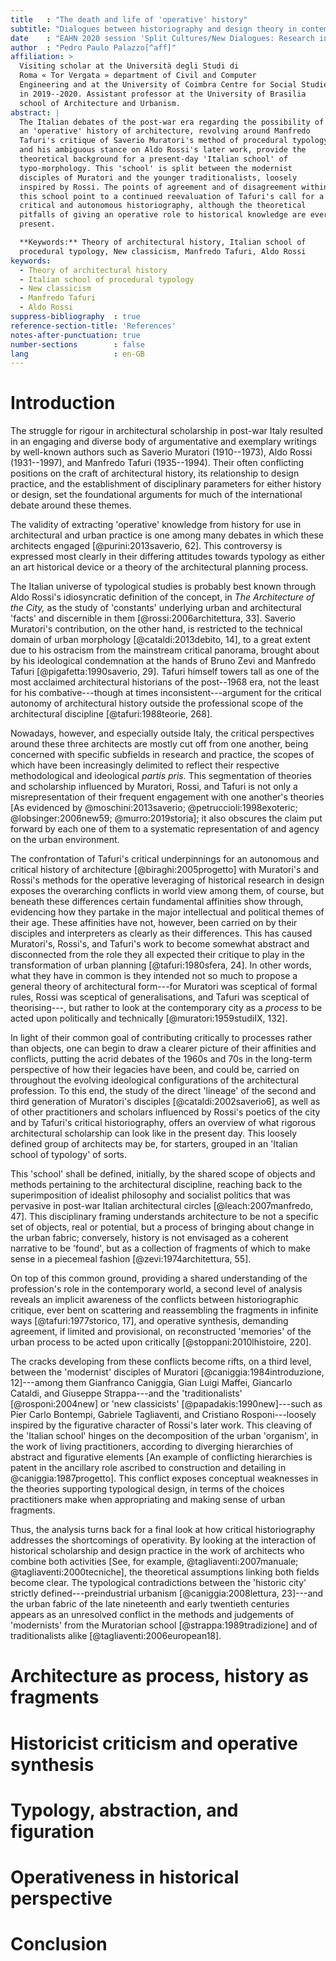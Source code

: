 ```yaml
---
title   : "The death and life of 'operative' history"
subtitle: "Dialogues between historiography and design theory in contemporary Italy"
date    : "EAHN 2020 session 'Split Cultures/New Dialogues: Research in Architectural History and Theory'"
author  : "Pedro Paulo Palazzo[^aff]"
affiliation: >
  Visiting scholar at the Università degli Studi di
  Roma « Tor Vergata » department of Civil and Computer
  Engineering and at the University of Coimbra Centre for Social Studies
  in 2019--2020. Assistant professor at the University of Brasilia
  school of Architecture and Urbanism.
abstract: |
  The Italian debates of the post-war era regarding the possibility of
  an 'operative' history of architecture, revolving around Manfredo
  Tafuri's critique of Saverio Muratori's method of procedural typology
  and his ambiguous stance on Aldo Rossi's later work, provide the
  theoretical background for a present-day 'Italian school' of
  typo-morphology. This 'school' is split between the modernist
  disciples of Muratori and the younger traditionalists, loosely
  inspired by Rossi. The points of agreement and of disagreement within
  this school point to a continued reevaluation of Tafuri's call for a
  critical and autonomous historiography, although the theoretical
  pitfalls of giving an operative role to historical knowledge are ever
  present.

  **Keywords:** Theory of architectural history, Italian school of
  procedural typology, New classicism, Manfredo Tafuri, Aldo Rossi
keywords:
  - Theory of architectural history
  - Italian school of procedural typology
  - New classicism
  - Manfredo Tafuri
  - Aldo Rossi
suppress-bibliography  : true
reference-section-title: 'References'
notes-after-punctuation: true
number-sections        : false
lang                   : en-GB
---
```


Introduction
============

The struggle for rigour in architectural scholarship in post-war Italy
resulted in an engaging and diverse body of argumentative and exemplary
writings by well-known authors such as Saverio Muratori (1910--1973),
Aldo Rossi (1931--1997), and Manfredo Tafuri (1935--1994). Their often
conflicting positions on the craft of architectural history, its
relationship to design practice, and the establishment of disciplinary
parameters for either history or design, set the foundational arguments
for much of the international debate around these themes.

The validity of extracting 'operative' knowledge from history for use in
architectural and urban practice is one among many debates in which
these architects engaged [@purini:2013saverio, 62]. This controversy is
expressed most clearly in their differing attitudes towards typology as
either an art historical device or a theory of the architectural
planning process.

The Italian universe of typological studies is probably best known
through Aldo Rossi's idiosyncratic definition of the concept, in *The
Architecture of the City,* as the study of 'constants' underlying urban
and architectural 'facts' and discernible in them
[@rossi:2006architettura, 33]. Saverio Muratori's contribution, on the
other hand, is restricted to the technical domain of urban morphology
[@cataldi:2013debito, 14], to a great extent due to his ostracism from
the mainstream critical panorama, brought about by his ideological
condemnation at the hands of Bruno Zevi and Manfredo Tafuri
[@pigafetta:1990saverio, 29]. Tafuri himself towers tall as one of the
most acclaimed architectural historians of the post--1968 era, not the
least for his combative---though at times inconsistent---argument for
the critical autonomy of architectural history outside the professional
scope of the architectural discipline [@tafuri:1988teorie, 268].

Nowadays, however, and especially outside Italy, the critical
perspectives around these three architects are mostly cut off from one
another, being concerned with specific subfields in research and
practice, the scopes of which have been increasingly delimited to
reflect their respective methodological and ideological *partis pris.*
This segmentation of theories and scholarship influenced by Muratori,
Rossi, and Tafuri is not only a misrepresentation of their frequent
engagement with one another's theories [As evidenced by
@moschini:2013saverio; @petruccioli:1998exoteric; @lobsinger:2006new59;
@murro:2019storia]; it also obscures the claim put forward by each one
of them to a systematic representation of and agency on the urban
environment.

The confrontation of Tafuri's critical underpinnings for an autonomous
and critical history of architecture [@biraghi:2005progetto] with
Muratori's and Rossi's methods for the operative leveraging of
historical research in design exposes the overarching conflicts in world
view among them, of course, but beneath these differences certain
fundamental affinities show through, evidencing how they partake in the
major intellectual and political themes of their age. These affinities
have not, however, been carried on by their disciples and interpreters
as clearly as their differences. This has caused Muratori's, Rossi's,
and Tafuri's work to become somewhat abstract and disconnected from the
role they all expected their critique to play in the transformation of
urban planning [@tafuri:1980sfera, 24]. In other words, what they have
in common is they intended not so much to propose a general theory of
architectural form---for Muratori was sceptical of formal rules, Rossi
was sceptical of generalisations, and Tafuri was sceptical of
theorising---, but rather to look at the contemporary city as a
*process* to be acted upon politically and technically
[@muratori:1959studiIX, 132].

In light of their common goal of contributing critically to processes
rather than objects, one can begin to draw a clearer picture of their
affinities and conflicts, putting the acrid debates of the 1960s and 70s
in the long-term perspective of how their legacies have been, and could
be, carried on throughout the evolving ideological configurations of the
architectural profession. To this end, the study of the direct 'lineage'
of the second and third generation of Muratori's disciples
[@cataldi:2002saverio6], as well as of other practitioners and scholars
influenced by Rossi's poetics of the city and by Tafuri's critical
historiography, offers an overview of what rigorous architectural
scholarship can look like in the present day. This loosely defined group
of architects may be, for starters, grouped in an 'Italian school of
typology' of sorts.

This 'school' shall be defined, initially, by the shared scope of
objects and methods pertaining to the architectural discipline, reaching
back to the superimposition of idealist philosophy and socialist
politics that was pervasive in post-war Italian architectural circles
[@leach:2007manfredo, 47]. This disciplinary framing understands
architecture to be not a specific set of objects, real or potential, but
a process of bringing about change in the urban fabric; conversely,
history is not envisaged as a coherent narrative to be 'found', but as a
collection of fragments of which to make sense in a piecemeal fashion
[@zevi:1974architettura, 55].

On top of this common ground, providing a shared understanding of the
profession's role in the contemporary world, a second level of analysis
reveals an implicit awareness of the conflicts between historiographic
critique, ever bent on scattering and reassembling the fragments in
infinite ways [@tafuri:1977storico, 17], and operative synthesis,
demanding agreement, if limited and provisional, on reconstructed
'memories' of the urban process to be acted upon critically
[@stoppani:2010lhistoire, 220].

The cracks developing from these conflicts become rifts, on a third
level, between the 'modernist' disciples of Muratori
[@caniggia:1984introduzione, 12]---among them Gianfranco Caniggia, Gian
Luigi Maffei, Giancarlo Cataldi, and Giuseppe Strappa---and the
'traditionalists' [@rosponi:2004new] or 'new classicists'
[@papadakis:1990new]---such as Pier Carlo Bontempi, Gabriele
Tagliaventi, and Cristiano Rosponi---loosely inspired by the figurative
character of Rossi's later work. This cleaving of the 'Italian school'
hinges on the decomposition of the urban 'organism', in the work of
living practitioners, according to diverging hierarchies of abstract and
figurative elements [An example of conflicting hierarchies is patent in
the ancillary role ascribed to construction and detailing in
@caniggia:1987progetto]. This conflict exposes conceptual weaknesses in
the theories supporting typological design, in terms of the choices
practitioners make when appropriating and making sense of urban
fragments.

Thus, the analysis turns back for a final look at how critical
historiography addresses the shortcomings of operativity. By looking at
the interaction of historical scholarship and design practice in the
work of architects who combine both activities [See, for example,
@tagliaventi:2007manuale; @tagliaventi:2000tecniche], the theoretical
assumptions linking both fields become clear. The typological
contradictions between the 'historic city' strictly
defined---preindustrial urbanism [@caniggia:2008lettura, 23]---and the
urban fabric of the late nineteenth and early twentieth centuries
appears as an unresolved conflict  in the methods and judgements of
'modernists' from the Muratorian school [@strappa:1989tradizione] and of
traditionalists alike [@tagliaventi:2006european18].


Architecture as process, history as fragments
=============================================

Historicist criticism and operative synthesis
=============================================

Typology, abstraction, and figuration
=====================================

Operativeness in historical perspective
=======================================

Conclusion
==========

[^aff]: Visiting scholar at the Università degli Studi di Roma « Tor
  Vergata » department of Civil and Computer Engineering and at the
  University of Coimbra Centre for Social Studies in 2019--2020. Assistant
  professor at the University of Brasilia school of Architecture and
  Urbanism.

